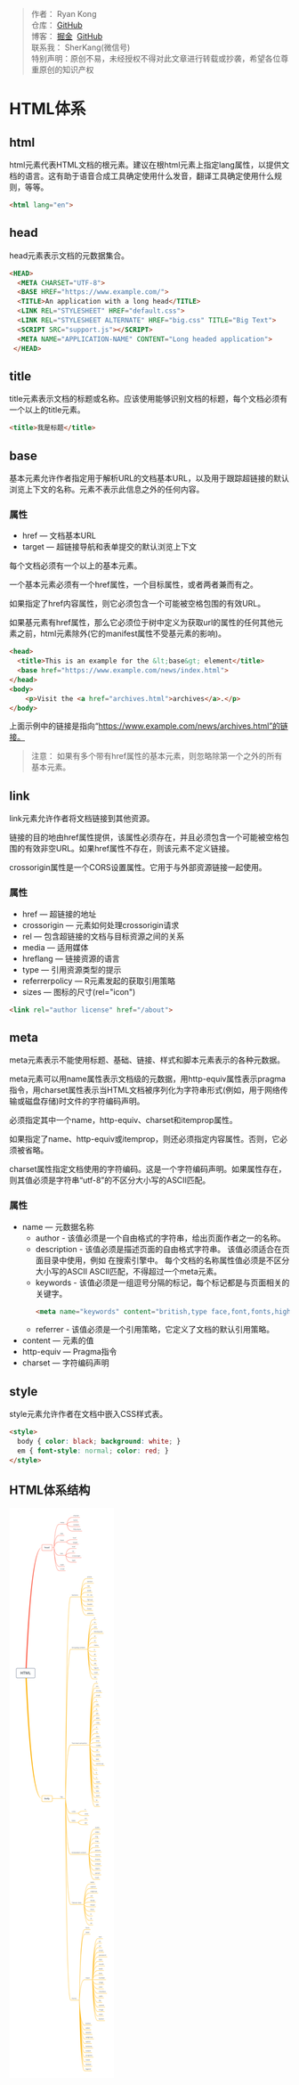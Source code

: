 > 作者： Ryan Kong<br>
> 仓库： [GitHub](https://github.com/stormkang)<br>
> 博客： [掘金](https://juejin.im/user/5ca05e1be51d4510864bf059/posts) &nbsp;[GitHub](https://github.com/stormkang/study-blog)<br>
> 联系我： SherKang(微信号)<br>
> 特别声明：原创不易，未经授权不得对此文章进行转载或抄袭，希望各位尊重原创的知识产权

# HTML体系

## html
html元素代表HTML文档的根元素。建议在根html元素上指定lang属性，以提供文档的语言。这有助于语音合成工具确定使用什么发音，翻译工具确定使用什么规则，等等。
```html
<html lang="en">
```

## head
head元素表示文档的元数据集合。
```html
<HEAD>
  <META CHARSET="UTF-8">
  <BASE HREF="https://www.example.com/">
  <TITLE>An application with a long head</TITLE>
  <LINK REL="STYLESHEET" HREF="default.css">
  <LINK REL="STYLESHEET ALTERNATE" HREF="big.css" TITLE="Big Text">
  <SCRIPT SRC="support.js"></SCRIPT>
  <META NAME="APPLICATION-NAME" CONTENT="Long headed application">
 </HEAD>
```

## title
title元素表示文档的标题或名称。应该使用能够识别文档的标题，每个文档必须有一个以上的title元素。
```html
<title>我是标题</title>
```

## base
基本元素允许作者指定用于解析URL的文档基本URL，以及用于跟踪超链接的默认浏览上下文的名称。元素不表示此信息之外的任何内容。

### 属性
- href — 文档基本URL
- target — 超链接导航和表单提交的默认浏览上下文

每个文档必须有一个以上的基本元素。

一个基本元素必须有一个href属性，一个目标属性，或者两者兼而有之。

如果指定了href内容属性，则它必须包含一个可能被空格包围的有效URL。

如果基元素有href属性，那么它必须位于树中定义为获取url的属性的任何其他元素之前，html元素除外(它的manifest属性不受基元素的影响)。
```html
<head>
  <title>This is an example for the &lt;base&gt; element</title>
  <base href="https://www.example.com/news/index.html">
</head>
<body>
    <p>Visit the <a href="archives.html">archives</a>.</p>
</body>
```
上面示例中的链接是指向“https://www.example.com/news/archives.html”的链接。
> 注意： 如果有多个带有href属性的基本元素，则忽略除第一个之外的所有基本元素。

## link
link元素允许作者将文档链接到其他资源。

链接的目的地由href属性提供，该属性必须存在，并且必须包含一个可能被空格包围的有效非空URL。如果href属性不存在，则该元素不定义链接。

crossorigin属性是一个CORS设置属性。它用于与外部资源链接一起使用。

### 属性
- href — 超链接的地址
- crossorigin — 元素如何处理crossorigin请求
- rel — 包含超链接的文档与目标资源之间的关系
- media — 适用媒体
- hreflang — 链接资源的语言
- type — 引用资源类型的提示
- referrerpolicy — R元素发起的获取引用策略
- sizes — 图标的尺寸(rel="icon")
```html
<link rel="author license" href="/about">
```

## meta
meta元素表示不能使用标题、基础、链接、样式和脚本元素表示的各种元数据。

meta元素可以用name属性表示文档级的元数据，用http-equiv属性表示pragma指令，用charset属性表示当HTML文档被序列化为字符串形式(例如，用于网络传输或磁盘存储)时文件的字符编码声明。

必须指定其中一个name，http-equiv、charset和itemprop属性。

如果指定了name、http-equiv或itemprop，则还必须指定内容属性。否则，它必须被省略。

charset属性指定文档使用的字符编码。这是一个字符编码声明。如果属性存在，则其值必须是字符串“utf-8”的不区分大小写的ASCII匹配。

### 属性
- name — 元数据名称
    - author - 该值必须是一个自由格式的字符串，给出页面作者之一的名称。
    - description - 该值必须是描述页面的自由格式字符串。 该值必须适合在页面目录中使用，例如 在搜索引擎中。 每个文档的名称属性值必须是不区分大小写的ASCII ASCII匹配，不得超过一个meta元素。
    - keywords - 该值必须是一组逗号分隔的标记，每个标记都是与页面相关的关键字。
        ```html
        <meta name="keywords" content="british,type face,font,fonts,highway,highways">
        ```
    - referrer - 该值必须是一个引用策略，它定义了文档的默认引用策略。
- content — 元素的值
- http-equiv — Pragma指令
- charset — 字符编码声明

## style
style元素允许作者在文档中嵌入CSS样式表。
```html
<style>
  body { color: black; background: white; }
  em { font-style: normal; color: red; }
</style>
```

## HTML体系结构
![HTML体系结构](../images/html-full.png)